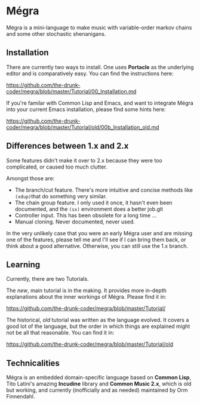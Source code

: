 # Mégra

Mégra is a mini-language to make music with variable-order markov chains
and some other stochastic shenanigans.

## Installation
There are currently two ways to install. One uses **Portacle** as the underlying editor 
and is comparatively easy. You can find the instructions here:

https://github.com/the-drunk-coder/megra/blob/master/Tutorial/00_Installation.md

If you're familar with Common Lisp and Emacs, and want to integrate Mégra into your current
Emacs installation, please find some hints here:

https://github.com/the-drunk-coder/megra/blob/master/Tutorial/old/00b_Installation_old.md

## Differences between 1.x and 2.x
Some features didn't make it over to 2.x because they were too complicated, or caused too much clutter.

Amongst those are:

* The branch/cut feature. There's more intuitive and concise methods like `(xdup)`that do something very similar.
* The chain group feature. I only used it once, it hasn't even been documented, and the `(sx)` environment does a better job.git 
* Controller input. This has been obsolete for a long time ...
* Manual cloning. Never documented, never used.

In the very unlikely case that you were an early Mégra user and are missing one of the features, please tell me and I'll see if
I can bring them back, or think about a good alternative. Otherwise, you can still use the 1.x branch.

## Learning

Currently, there are two Tutorials. 

The *new*, main tutorial is in the making. It provides more in-depth explanations
about the inner workings of Mégra. Please find it in:

https://github.com/the-drunk-coder/megra/blob/master/Tutorial/

The historical, *old* tutorial was written as the language
evolved. It covers a good lot of the language, but the order in which things are explained might not be 
all that reasonable. You can find it in:

https://github.com/the-drunk-coder/megra/blob/master/Tutorial/old

## Technicalities

Mégra is an embedded domain-specific language based on **Common Lisp**,
Tito Latini's amazing **Incudine** library and **Common Music 2.x**, which
is old but working, and currently (inofficially and as needed) maintained
by Orm Finnendahl.

